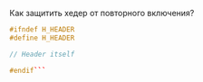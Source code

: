 Как защитить хедер от повторного включения?  
```c++  
#ifndef H_HEADER  
#define H_HEADER  

// Header itself

#endif```
